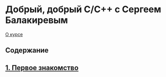 # Добрый, добрый C/C++ с Сергеем Балакиревым

[О курсе](/Good_good_C_C++/About.md)

## Содержание

## [1. Первое знакомство](/Good_good_C_C++/01.md)
